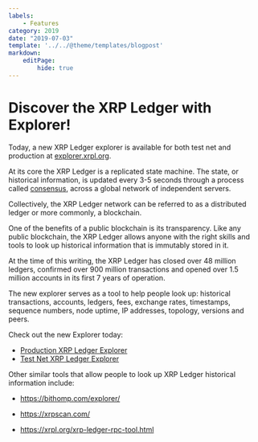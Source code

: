 ```yaml
---
labels:
    - Features
category: 2019
date: "2019-07-03"
template: '../../@theme/templates/blogpost'
markdown:
    editPage:
        hide: true
---
```

# Discover the XRP Ledger with Explorer!

Today, a new XRP Ledger explorer is available for both test net and production at [explorer.xrpl.org](https://explorer.xrpl.org/).

<!-- BREAK -->

At its core the XRP Ledger is a replicated state machine. The state, or historical information, is updated every 3-5 seconds through a process called [consensus](https://xrpl.org/consensus-network.html), across a global network of independent servers.

Collectively, the XRP Ledger network can be referred to as a distributed ledger or more commonly, a blockchain.

One of the benefits of a public blockchain is its transparency. Like any public blockchain, the XRP Ledger allows anyone with the right skills and tools to look up historical information that is immutably stored in it.

At the time of this writing, the XRP Ledger has closed over 48 million ledgers, confirmed over 900 million transactions and opened over 1.5 million accounts in its first 7 years of operation.

The new explorer serves as a tool to help people look up: historical transactions, accounts, ledgers, fees, exchange rates, timestamps, sequence numbers, node uptime, IP addresses, topology, versions and peers.

Check out the new Explorer today:

- [Production XRP Ledger Explorer](https://livenet.xrpl.org/)
- [Test Net XRP Ledger Explorer](https://testnet.xrpl.org/)

Other similar tools that allow people to look up XRP Ledger historical information include:

- <https://bithomp.com/explorer/>

- <https://xrpscan.com/>

- <https://xrpl.org/xrp-ledger-rpc-tool.html>
